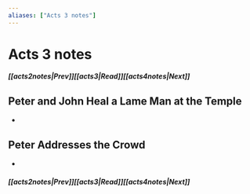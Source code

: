 ```yaml
---
aliases: ["Acts 3 notes"]
---
```

# Acts 3 notes
##### <span class=arrow-left></span>[[acts2notes|Prev]]<span class=navigation-separator></span>[[acts3|Read]]<span class=navigation-separator></span>[[acts4notes|Next]]<span class=arrow-right></span>
## Peter and John Heal a Lame Man at the Temple
- 
## Peter Addresses the Crowd
- 
##### <span class=arrow-left></span>[[acts2notes|Prev]]<span class=navigation-separator></span>[[acts3|Read]]<span class=navigation-separator></span>[[acts4notes|Next]]<span class=arrow-right></span>
